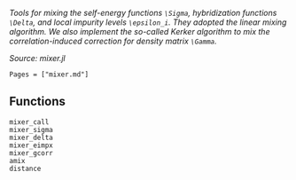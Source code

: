 *Tools for mixing the self-energy functions ``\Sigma``, hybridization functions ``\Delta``, and local impurity levels ``\epsilon_i``. They adopted the linear mixing algorithm. We also implement the so-called Kerker algorithm to mix the correlation-induced correction for density matrix ``\Gamma``.*

*Source: mixer.jl*

```@index
Pages = ["mixer.md"]
```

## Functions

```@docs
mixer_call
mixer_sigma
mixer_delta
mixer_eimpx
mixer_gcorr
amix
distance
```
